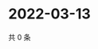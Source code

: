# 2022-03-13

共 0 条

<!-- BEGIN WEIBO -->
<!-- 最后更新时间 Sun Mar 13 2022 21:09:47 GMT+0800 (China Standard Time) -->

<!-- END WEIBO -->
